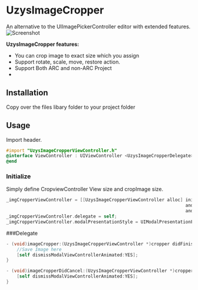 UzysImageCropper
================

An alternative to the UIImagePickerController editor with extended features.
![Screenshot](https://github.com/uzysjung/UzysImageCropper/raw/master/UzysImageCropper.png)

**UzysImageCropper features:**

* You can crop image to exact size which you assign  
* Support rotate, scale, move, restore action.
* Support Both ARC and non-ARC Project
* 
## Installation
Copy over the files libary folder to your project folder

## Usage

Import header.

``` objective-c
#import "UzysImageCropperViewController.h"
@interface ViewController : UIViewController <UzysImageCropperDelegate>
@end
```

### Initialize
Simply define CropviewController View size and cropImage size.

``` objective-c
_imgCropperViewController = [[UzysImageCropperViewController alloc] initWithImage:[UIImage imageNamed:@"Hyuna.jpg"] 
																	andframeSize:[UIScreen mainScreen].bounds.size 
																	andcropSize:CGSizeMake(1024, 580)];
_imgCropperViewController.delegate = self;
_imgCropperViewController.modalPresentationStyle = UIModalPresentationFullScreen;
```

###Delegate
``` objective-c
- (void)imageCropper:(UzysImageCropperViewController *)cropper didFinishCroppingWithImage:(UIImage *)image {
    //Save Image here
	[self dismissModalViewControllerAnimated:YES];
}

- (void)imageCropperDidCancel:(UzysImageCropperViewController *)cropper {
    [self dismissModalViewControllerAnimated:YES];
}
```

